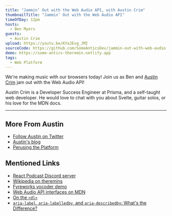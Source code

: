 ```yaml
---
title: "Jammin’ Out with the Web Audio API, with Austin Crim"
thumbnailTitle: "Jammin’ Out with the Web Audio API"
timeOfDay: 12pm
hosts:
  - Ben Myers
guests:
  - Austin Crim
upload: https://youtu.be/KYaJEvg_JMI
sourceCode: https://github.com/SomeAnticsDev/jammin-out-with-web-audio
demo: https://some-antics-theremin.netlify.app
tags:
  - Web Platform
---
```


We're making music with our browsers today! Join us as Ben and [Austin Crim](https://twitter.com/crim_codes) jam out with the Web Audio API!

Austin Crim is a Developer Success Engineer at Prisma, and a self-taught web developer. He would love to chat with you about Svelte, guitar solos, or his love for the MDN docs.

---
## More From Austin

- [Follow Austin on Twitter](https://twitter.com/crim_codes)
- [Austin's blog](https://austincrim.com)
- [Perusing the Platform](https://perusingtheplatform.com/)

## Mentioned Links

- [React Podcast Discord server](https://discord.gg/lunchdev)
- [Wikipedia on theremins](https://en.wikipedia.org/wiki/Theremin)
- [Fyreworks vocoder demo](https://vox.fyreworks.us)
- [Web Audio API interfaces on MDN](https://developer.mozilla.org/en-US/docs/Web/API/Web_Audio_API#web_audio_api_interfaces)
- [On the `<dl>`](https://benmyers.dev/blog/on-the-dl/)
- [`aria-label`, `aria-labelledby`, and `aria-describedby`: What's the Difference?](https://benmyers.dev/blog/aria-labels-and-descriptions/)